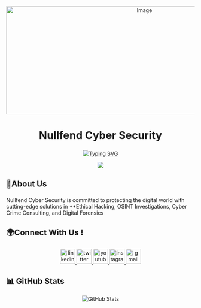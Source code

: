 





<div align="center">
  <img width="723" height="289" alt="Image" src="https://github.com/user-attachments/assets/916407af-7cd4-48b2-9062-6d883831e0bc" />
</div>

###

<h1 align="center">Nullfend Cyber Security</h1>

###
<p align="center">
  <a href="https://readme-typing-svg.demolab.com/demo/">
    <img src="https://readme-typing-svg.demolab.com?font=Fira+Code&pause=1000&color=7045b8&center=true&vCenter=true&width=500&lines=Securing+the+Digital+Frontier;Ethical+Hacking+%7C+OSINT+%7C+Forensics;Cyber+Defense+for+Everyone" alt="Typing SVG" />
  </a>
</p>

<div align="center">
  <img src="https://visitor-badge.laobi.icu/badge?page_id=nullfend.nullfend&"  />
</div>

###

<h2 align="left">📝About Us</h2>

###

<p align="left">Nullfend Cyber Security is committed to protecting the digital world with cutting-edge solutions in **Ethical Hacking, OSINT Investigations, Cyber Crime Consulting, and Digital Forensics</p>

###

<h2 align="left">🌍Connect With Us !</h2>

###

<div align="center">
  <a href="https://www.linkedin.com/company/nullfend/" target="_blank">
    <img src="https://img.shields.io/static/v1?message=LinkedIn&logo=linkedin&label=&color=0077B5&logoColor=white&labelColor=&style=for-the-badge" height="40" alt="linkedin logo"  />
  </a>
  <a href="https://x.com/nullfend" target="_blank">
    <img src="https://img.shields.io/static/v1?message=Twitch&logo=twitch&label=&color=9146FF&logoColor=white&labelColor=&style=for-the-badge" height="40" alt="twitter logo"  />
  </a>
<!--   <img src="https://img.shields.io/static/v1?message=Discord&logo=discord&label=&color=7289DA&logoColor=white&labelColor=&style=for-the-badge" height="40" alt="discord logo"  /> -->
  <a href="https://youtube.com/@nullfend?si=TzSabEdUZgf_BLUi" target="_blank">
    <img src="https://img.shields.io/static/v1?message=Youtube&logo=youtube&label=&color=FF0000&logoColor=white&labelColor=&style=for-the-badge" height="40" alt="youtube logo"  />
  </a>
  <a href="https://www.instagram.com/nullfend/" target="_blank">
    <img src="https://img.shields.io/static/v1?message=Instagram&logo=instagram&label=&color=E4405F&logoColor=white&labelColor=&style=for-the-badge" height="40" alt="instagram logo"  />
  </a>
  <a href="mailto:nullfend@gmail.com" target="_blank">
    <img src="https://img.shields.io/static/v1?message=Gmail&logo=gmail&label=&color=D14836&logoColor=white&labelColor=&style=for-the-badge" height="40" alt="gmail logo"  />
  </a>
</div>

###

## 📊 GitHub Stats

<p align="center">
  <img src="https://github-readme-stats.vercel.app/api?username=nullfend&show_icons=true&theme=radical&hide_border=true&bg_color=0D1117&title_color=7045b8&icon_color=7045b8" alt="GitHub Stats" />
</p>
